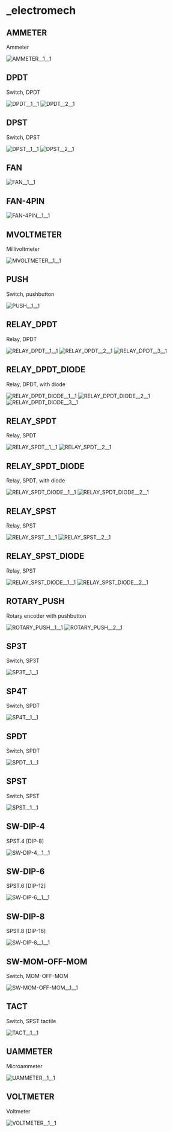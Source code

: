 # _electromech

## AMMETER
Ammeter

![AMMETER__1__1](/images/_electromech__AMMETER__1__1.png?raw=true) 

## DPDT
Switch, DPDT

![DPDT__1__1](/images/_electromech__DPDT__1__1.png?raw=true) 
![DPDT__2__1](/images/_electromech__DPDT__1__1.png?raw=true) 

## DPST
Switch, DPST

![DPST__1__1](/images/_electromech__DPST__1__1.png?raw=true) 
![DPST__2__1](/images/_electromech__DPST__1__1.png?raw=true) 

## FAN
![FAN__1__1](/images/_electromech__FAN__1__1.png?raw=true) 

## FAN-4PIN
![FAN-4PIN__1__1](/images/_electromech__FAN-4PIN__1__1.png?raw=true) 

## MVOLTMETER
Millivoltmeter

![MVOLTMETER__1__1](/images/_electromech__MVOLTMETER__1__1.png?raw=true) 

## PUSH
Switch, pushbutton

![PUSH__1__1](/images/electomech-misc__TACT-TE-FSMSM__1__1.png?raw=true) 

## RELAY_DPDT
Relay, DPDT

![RELAY_DPDT__1__1](/images/_electromech__DPDT__1__1.png?raw=true) 
![RELAY_DPDT__2__1](/images/_electromech__DPDT__1__1.png?raw=true) 
![RELAY_DPDT__3__1](/images/_electromech__RELAY_DPDT__3__1.png?raw=true) 

## RELAY_DPDT_DIODE
Relay, DPDT, with diode

![RELAY_DPDT_DIODE__1__1](/images/_electromech__DPDT__1__1.png?raw=true) 
![RELAY_DPDT_DIODE__2__1](/images/_electromech__DPDT__1__1.png?raw=true) 
![RELAY_DPDT_DIODE__3__1](/images/electomech-misc__RELAY-HAMLIN-HE3600-DIODE__2__1.png?raw=true) 

## RELAY_SPDT
Relay, SPDT

![RELAY_SPDT__1__1](/images/_electromech__DPDT__1__1.png?raw=true) 
![RELAY_SPDT__2__1](/images/_electromech__RELAY_SPDT__2__1.png?raw=true) 

## RELAY_SPDT_DIODE
Relay, SPDT, with diode

![RELAY_SPDT_DIODE__1__1](/images/_electromech__DPDT__1__1.png?raw=true) 
![RELAY_SPDT_DIODE__2__1](/images/_electromech__RELAY_SPDT_DIODE__2__1.png?raw=true) 

## RELAY_SPST
Relay, SPST

![RELAY_SPST__1__1](/images/electomech-misc__RELAY-HAMLIN-HE3600__1__1.png?raw=true) 
![RELAY_SPST__2__1](/images/_electromech__RELAY_SPDT__2__1.png?raw=true) 

## RELAY_SPST_DIODE
Relay, SPST

![RELAY_SPST_DIODE__1__1](/images/electomech-misc__RELAY-HAMLIN-HE3600__1__1.png?raw=true) 
![RELAY_SPST_DIODE__2__1](/images/electomech-misc__RELAY-HAMLIN-HE3600-DIODE__2__1.png?raw=true) 

## ROTARY_PUSH
Rotary encoder with pushbutton

![ROTARY_PUSH__1__1](/images/_electromech__ROTARY_PUSH__1__1.png?raw=true) 
![ROTARY_PUSH__2__1](/images/_electromech__ROTARY_PUSH__2__1.png?raw=true) 

## SP3T
Switch, SP3T

![SP3T__1__1](/images/_electromech__SP3T__1__1.png?raw=true) 

## SP4T
Switch, SPDT

![SP4T__1__1](/images/_electromech__SP4T__1__1.png?raw=true) 

## SPDT
Switch, SPDT

![SPDT__1__1](/images/_electromech__DPDT__1__1.png?raw=true) 

## SPST
Switch, SPST

![SPST__1__1](/images/_electromech__DPST__1__1.png?raw=true) 

## SW-DIP-4
SPST.4 [DIP-8]

![SW-DIP-4__1__1](/images/_electromech__SW-DIP-4__1__1.png?raw=true) 

## SW-DIP-6
SPST.6 [DIP-12]

![SW-DIP-6__1__1](/images/_electromech__SW-DIP-6__1__1.png?raw=true) 

## SW-DIP-8
SPST.8 [DIP-16]

![SW-DIP-8__1__1](/images/_electromech__SW-DIP-8__1__1.png?raw=true) 

## SW-MOM-OFF-MOM
Switch, MOM-OFF-MOM

![SW-MOM-OFF-MOM__1__1](/images/_electromech__SW-MOM-OFF-MOM__1__1.png?raw=true) 

## TACT
Switch, SPST tactile

![TACT__1__1](/images/_electromech__TACT__1__1.png?raw=true) 

## UAMMETER
Microammeter

![UAMMETER__1__1](/images/_electromech__UAMMETER__1__1.png?raw=true) 

## VOLTMETER
Voltmeter

![VOLTMETER__1__1](/images/_electromech__VOLTMETER__1__1.png?raw=true) 


